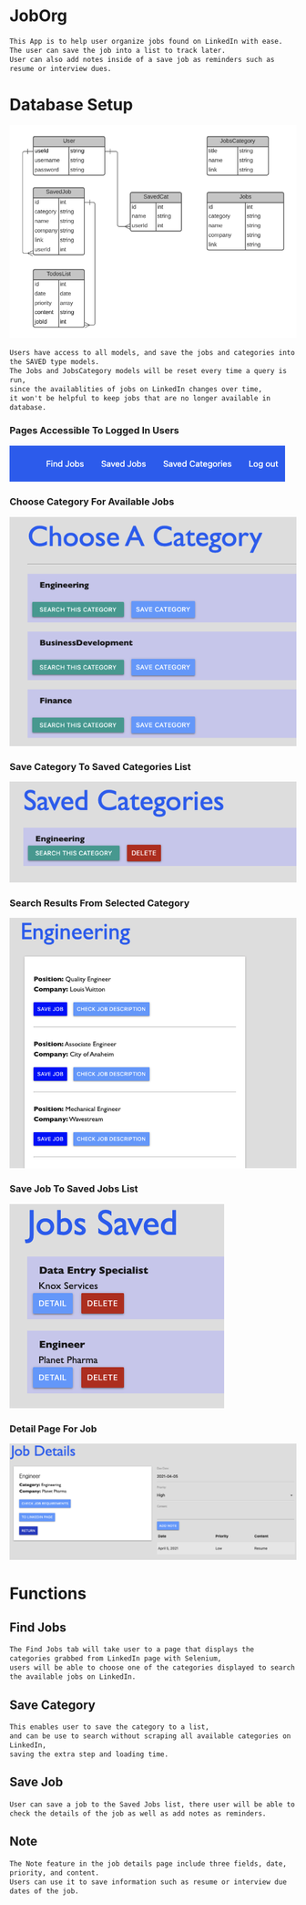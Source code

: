   # JobOrg

    This App is to help user organize jobs found on LinkedIn with ease.
    The user can save the job into a list to track later.
    User can also add notes inside of a save job as reminders such as resume or interview dues.

  # Database Setup
  ![wireframe 1](./assets/models.png)

    Users have access to all models, and save the jobs and categories into the SAVED type models.
    The Jobs and JobsCategory models will be reset every time a query is run, 
    since the availablities of jobs on LinkedIn changes over time, 
    it won't be helpful to keep jobs that are no longer available in database.

  
  ### Pages Accessible To Logged In Users
  ![example 1](./assets/navbar.png)

  ### Choose Category For Available Jobs
  ![example 2](./assets/choose_cat.png)
  
  ### Save Category To Saved Categories List
  ![example 5](./assets/save_cat.png)

  ### Search Results From Selected Category
  ![example 3](./assets/search_cat.png)

  ### Save Job To Saved Jobs List
  ![example 4](./assets/save_job.png)

  ### Detail Page For Job
  ![example 5](./assets/job_detail.png)
  

  # Functions
  ## Find Jobs
    The Find Jobs tab will take user to a page that displays the categories grabbed from LinkedIn page with Selenium,
    users will be able to choose one of the categories displayed to search the available jobs on LinkedIn.

  ## Save Category
    This enables user to save the category to a list, 
    and can be use to search without scraping all available categories on LinkedIn, 
    saving the extra step and loading time.

  ## Save Job
    User can save a job to the Saved Jobs list, there user will be able to check the details of the job as well as add notes as reminders.

  ## Note
    The Note feature in the job details page include three fields, date, priority, and content.
    Users can use it to save information such as resume or interview due dates of the job.
